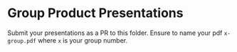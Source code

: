 # Group Product Presentations
Submit your presentations as a PR to this folder. Ensure to name your pdf `x-group.pdf` where `x` is your group number.